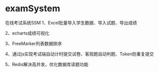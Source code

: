 # examSystem
在线考试系统SSM
1、Excel批量导入学生数据、导入试题、导出成绩

2、echarts成绩可视化

3、FreeMarker列表数据排序

4、通过js实现考试端自动计时提交试卷、客观题自动判题、Token防重复提交

5、Redis解决高并发，优化数据库读题功能
